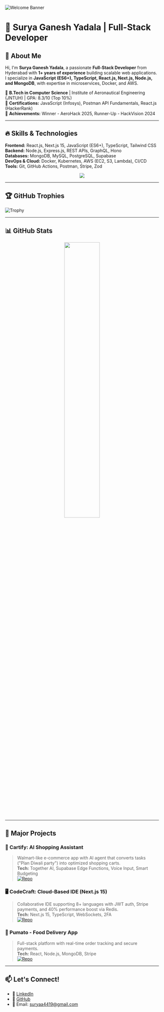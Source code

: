 ![Welcome Banner](https://raw.githubusercontent.com/surya4419/surya4419/main/assets/banner.gif)

# 🚀 Surya Ganesh Yadala | Full-Stack Developer

## 🌟 About Me

Hi, I'm **Surya Ganesh Yadala**, a passionate **Full-Stack Developer** from Hyderabad with **1+ years of experience** building scalable web applications. I specialize in **JavaScript (ES6+), TypeScript, React.js, Next.js, Node.js, and MongoDB**, with expertise in microservices, Docker, and AWS.  

🔹 **B.Tech in Computer Science** | Institute of Aeronautical Engineering (JNTUH) | GPA: 8.3/10 (Top 10%)  
🔹 **Certifications:** JavaScript (Infosys), Postman API Fundamentals, React.js (HackerRank)  
🔹 **Achievements:** Winner - AeroHack 2025, Runner-Up - HackVision 2024  

---

## 🔥 Skills & Technologies

**Frontend:** React.js, Next.js 15, JavaScript (ES6+), TypeScript, Tailwind CSS  
**Backend:** Node.js, Express.js, REST APIs, GraphQL, Hono  
**Databases:** MongoDB, MySQL, PostgreSQL, Supabase  
**DevOps & Cloud:** Docker, Kubernetes, AWS (EC2, S3, Lambda), CI/CD  
**Tools:** Git, GitHub Actions, Postman, Stripe, Zod  

<p align="center">
  <img src="https://skillicons.dev/icons?i=react,nextjs,nodejs,ts,js,mongodb,tailwind,java,python,git,github,aws,docker,postgres" />
</p>

---
## 🏆 GitHub Trophies

![Trophy](https://github-profile-trophy.vercel.app/?username=surya4419&theme=radical&row=1&column=8&margin-w=15)

---



## 📊 GitHub Stats

<p align="center">
  <p align="center">
 <!-- <img src="https://github-readme-stats.vercel.app/api?username=surya4419&show_icons=true&theme=radical" width="48%"/> -->
  <img src="https://github-readme-streak-stats.herokuapp.com/?user=surya4419&theme=radical" width="48%"/>
  </p>
 
</p>

---

## 🚀 Major Projects

### 🛒 Cartify: AI Shopping Assistant
> Walmart-like e-commerce app with AI agent that converts tasks ("Plan Diwali party") into optimized shopping carts.  
**Tech:** Together AI, Supabase Edge Functions, Voice Input, Smart Budgeting  
[![Repo](https://img.shields.io/badge/GitHub-Repository-blue?logo=github)](https://github.com/surya4419/AgentCartify)

### 🖥️ CodeCraft: Cloud-Based IDE (Next.js 15)
> Collaborative IDE supporting 8+ languages with JWT auth, Stripe payments, and 40% performance boost via Redis.  
**Tech:** Next.js 15, TypeScript, WebSockets, 2FA  
[![Repo](https://img.shields.io/badge/GitHub-Repository-blue?logo=github)](https://github.com/surya4419/Code_Craft)

### 🍔 Pumato - Food Delivery App
> Full-stack platform with real-time order tracking and secure payments.  
**Tech:** React, Node.js, MongoDB, Stripe  
[![Repo](https://img.shields.io/badge/GitHub-Repository-blue?logo=github)](https://github.com/surya4419/Food_Delivery)

---

## 📫 Let's Connect!
- 💼 [LinkedIn](https://linkedin.com/in/)
- 🐙 [GitHub](https://github.com/surya4419)
- 📧 Email: suryaa4419@gmail.com





